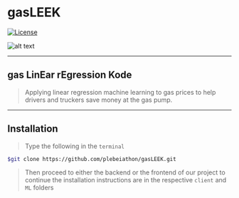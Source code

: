 # gasLEEK

<a href="https://www.npmjs.com/package/vue"><img src="https://img.shields.io/npm/l/vue.svg" alt="License"></a>

![alt text](https://github.com/plebeiathon/gasLEEK/blob/master/client/public/gasLEEK.png "gasLEEK")


---

## gas LinEar rEgression Kode

> Applying linear regression machine learning to gas prices to help drivers and truckers save money at the gas pump.

---

## Installation

> Type the following in the `terminal`

```bash
$git clone https://github.com/plebeiathon/gasLEEK.git
```

> Then proceed to either the backend or the frontend of our project to continue the installation instructions are in the respective `client` and `ML` folders